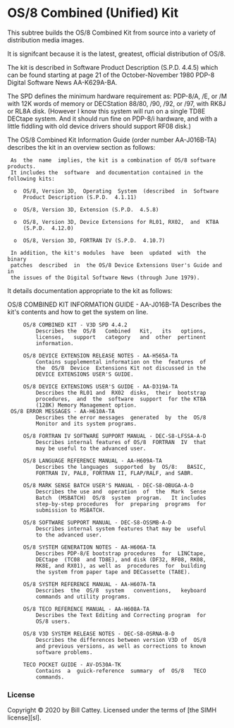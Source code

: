 # OS/8 Combined (Unified) Kit

This subtree builds the OS/8 Combined Kit from source into a variety
of distribution media images.

It is signifcant because it is the latest, greatest, official distribution of OS/8.

The kit is described in Software Product Description (S.P.D. 4.4.5)
which can be found starting at page 21 of the October-November 1980
PDP-8 Digital Software News AA-K629A-BA.

The SPD defines the minimum hardware requirement as: PDP-8/A, /E, or
/M with 12K words of memory or DECStation 88/80, /90, /92, or /97,
with RK8J or RL8A disk.  (However I know this system will run on a
single TD8E DECtape system. And it should run fine on PDP-8/i
hardware, and with a little fiddling with old device drivers should
support RF08 disk.)

The OS/8 Combined Kit Information Guide (order number AA-J016B-TA)
describes the kit in an overview section as follows:

     As  the  name  implies, the kit is a combination of OS/8 software products.
     It includes the  software  and documentation contained in the following kits:

	  o  OS/8, Version 3D,  Operating  System  (described  in  Software
	     Product Description (S.P.D.  4.1.11)

	  o  OS/8, Version 3D, Extension (S.P.D.  4.5.8)

	  o  OS/8, Version 3D, Device Extensions for RL01, RX02,  and  KT8A
	     (S.P.D.  4.12.0)

	  o  OS/8, Version 3D, FORTRAN IV (S.P.D.  4.10.7)

     In addition, the kit's modules  have  been  updated  with  the  binary
     patches  described  in  the OS/8 Device Extensions User's Guide and in
     the issues of the Digital Software News (through June 1979).
	

It details documentation appropriate to the kit as follows:

OS/8 COMBINED KIT INFORMATION GUIDE - AA-J016B-TA
		     Describes the kit's contents and how to get the system
		     on line.

	     OS/8 COMBINED KIT - V3D SPD 4.4.2
		     Describes the  OS/8   Combined   Kit,   its   options,
		     licenses,   support   category   and  other  pertinent
		     information.

	     OS/8 DEVICE EXTENSION RELEASE NOTES - AA-H565A-TA
		     Contains supplemental information on the  features  of
		     the  OS/8  Device  Extensions Kit not discussed in the
		     DEVICE EXTENSIONS USER'S GUIDE.

	     OS/8 DEVICE EXTENSIONS USER'S GUIDE - AA-D319A-TA
		     Describes the RL01 and  RX02  disks,  their  bootstrap
		     procedures,  and  the  software  support  for the KT8A
		     (128K) Memory Management option.
     OS/8 ERROR MESSAGES - AA-H610A-TA
		     Describes the error messages  generated  by  the  OS/8
		     Monitor and its system programs.

	     OS/8 FORTRAN IV SOFTWARE SUPPORT MANUAL - DEC-S8-LFSSA-A-D
		     Describes internal features of OS/8  FORTRAN  IV  that
		     may be useful to the advanced user.

	     OS/8 LANGUAGE REFERENCE MANUAL - AA-H609A-TA
		     Describes the languages  supported  by  OS/8:   BASIC,
		     FORTRAN IV, PAL8, FORTRAN II, FLAP/RALF, and SABR.

	     OS/8 MARK SENSE BATCH USER'S MANUAL - DEC-S8-OBUGA-A-D
		     Describes the use and  operation  of  the  Mark  Sense
		     Batch  (MSBATCH)  OS/8  system  program.   It includes
		     step-by-step procedures  for  preparing  programs  for
		     submission to MSBATCH.

	     OS/8 SOFTWARE SUPPORT MANUAL - DEC-S8-OSSMB-A-D
		     Describes internal system features that may be  useful
		     to the advanced user.

	     OS/8 SYSTEM GENERATION NOTES - AA-H606A-TA
		     Describes PDP-8/E bootstrap procedures  for  LINCtape,
		     DECtape  (TC08  and TD8E), and disk (DF32, RF08, RK08,
		     RK8E, and RX01), as well as  procedures  for  building
		     the system from paper tape and DECassette (TA8E).

	     OS/8 SYSTEM REFERENCE MANUAL - AA-H607A-TA
		     Describes  the  OS/8  system   conventions,   keyboard
		     commands and utility programs.

	     OS/8 TECO REFERENCE MANUAL - AA-H608A-TA
		     Describes the Text Editing and Correcting program  for
		     OS/8 users.

	     OS/8 V3D SYSTEM RELEASE NOTES - DEC-S8-OSRNA-B-D
		     Describes the differences between version V3D of  OS/8
		     and previous versions, as well as corrections to known
		     software problems.

	     TECO POCKET GUIDE - AV-D530A-TK
		     Contains  a  guick-reference  summary  of  OS/8   TECO
		     commands.

### <a id="license"></a>License

Copyright © 2020 by Bill Cattey. Licensed under the terms of
[the SIMH license][sl].
